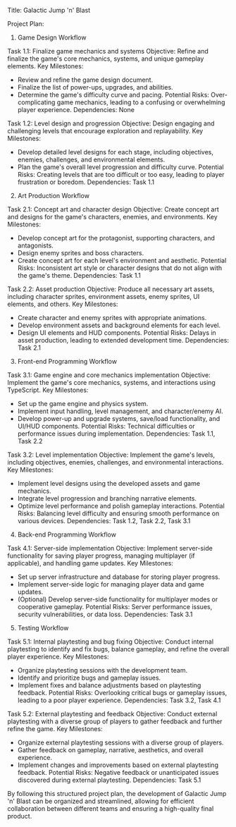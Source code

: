 Title: Galactic Jump 'n' Blast

Project Plan:

1. Game Design Workflow

Task 1.1: Finalize game mechanics and systems
Objective: Refine and finalize the game's core mechanics, systems, and unique gameplay elements.
Key Milestones:
- Review and refine the game design document.
- Finalize the list of power-ups, upgrades, and abilities.
- Determine the game's difficulty curve and pacing.
Potential Risks: Over-complicating game mechanics, leading to a confusing or overwhelming player experience.
Dependencies: None

Task 1.2: Level design and progression
Objective: Design engaging and challenging levels that encourage exploration and replayability.
Key Milestones:
- Develop detailed level designs for each stage, including objectives, enemies, challenges, and environmental elements.
- Plan the game's overall level progression and difficulty curve.
Potential Risks: Creating levels that are too difficult or too easy, leading to player frustration or boredom.
Dependencies: Task 1.1

2. Art Production Workflow

Task 2.1: Concept art and character design
Objective: Create concept art and designs for the game's characters, enemies, and environments.
Key Milestones:
- Develop concept art for the protagonist, supporting characters, and antagonists.
- Design enemy sprites and boss characters.
- Create concept art for each level's environment and aesthetic.
Potential Risks: Inconsistent art style or character designs that do not align with the game's theme.
Dependencies: Task 1.1

Task 2.2: Asset production
Objective: Produce all necessary art assets, including character sprites, environment assets, enemy sprites, UI elements, and others.
Key Milestones:
- Create character and enemy sprites with appropriate animations.
- Develop environment assets and background elements for each level.
- Design UI elements and HUD components.
Potential Risks: Delays in asset production, leading to extended development time.
Dependencies: Task 2.1

3. Front-end Programming Workflow

Task 3.1: Game engine and core mechanics implementation
Objective: Implement the game's core mechanics, systems, and interactions using TypeScript.
Key Milestones:
- Set up the game engine and physics system.
- Implement input handling, level management, and character/enemy AI.
- Develop power-up and upgrade systems, save/load functionality, and UI/HUD components.
Potential Risks: Technical difficulties or performance issues during implementation.
Dependencies: Task 1.1, Task 2.2

Task 3.2: Level implementation
Objective: Implement the game's levels, including objectives, enemies, challenges, and environmental interactions.
Key Milestones:
- Implement level designs using the developed assets and game mechanics.
- Integrate level progression and branching narrative elements.
- Optimize level performance and polish gameplay interactions.
Potential Risks: Balancing level difficulty and ensuring smooth performance on various devices.
Dependencies: Task 1.2, Task 2.2, Task 3.1

4. Back-end Programming Workflow

Task 4.1: Server-side implementation
Objective: Implement server-side functionality for saving player progress, managing multiplayer (if applicable), and handling game updates.
Key Milestones:
- Set up server infrastructure and database for storing player progress.
- Implement server-side logic for managing player data and game updates.
- (Optional) Develop server-side functionality for multiplayer modes or cooperative gameplay.
Potential Risks: Server performance issues, security vulnerabilities, or data loss.
Dependencies: Task 3.1

5. Testing Workflow

Task 5.1: Internal playtesting and bug fixing
Objective: Conduct internal playtesting to identify and fix bugs, balance gameplay, and refine the overall player experience.
Key Milestones:
- Organize playtesting sessions with the development team.
- Identify and prioritize bugs and gameplay issues.
- Implement fixes and balance adjustments based on playtesting feedback.
Potential Risks: Overlooking critical bugs or gameplay issues, leading to a poor player experience.
Dependencies: Task 3.2, Task 4.1

Task 5.2: External playtesting and feedback
Objective: Conduct external playtesting with a diverse group of players to gather feedback and further refine the game.
Key Milestones:
- Organize external playtesting sessions with a diverse group of players.
- Gather feedback on gameplay, narrative, aesthetics, and overall experience.
- Implement changes and improvements based on external playtesting feedback.
Potential Risks: Negative feedback or unanticipated issues discovered during external playtesting.
Dependencies: Task 5.1

By following this structured project plan, the development of Galactic Jump 'n' Blast can be organized and streamlined, allowing for efficient collaboration between different teams and ensuring a high-quality final product.